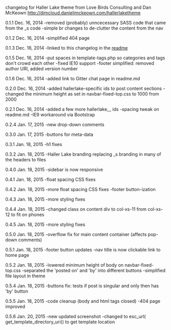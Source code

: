 changelog for Haller Lake theme from Love Birds Consulting and Dan McKeown
http://djmcloud.danieljmckeown.com/hallerlaketheme

0.1.1 Dec. 16, 2014
-removed (probably) unncecessary SASS code that came from the _s code
-simple br changes to de-clutter the content from the nav

0.1.2 Dec. 16, 2014
-simplified 404 page

0.1.3 Dec. 16, 2014
-linked to this changelog in the [readme](../readme.md)

0.1.5 Dec. 16, 2014
-put spaces in template-tags.php so categories and tags don't crowd each other
-fixed IE10 support
-footer simplified: removed author URI, added version number

0.1.6 Dec. 16, 2014
-added link to Gitter chat page in readme.md

0.2.0 Dec. 16, 2014
-added hallerlake-specific ids to post content sections
-changed the minimum height as set in navbar-fixed-top.css to 1000 from 2000

0.2.1 Dec. 16, 2014
-added a few more hallerlake__ ids
-spacing tweak on readme.md
-IE9 workaround via Bootstrap

0.2.4 Jan. 17, 2015
-new drop-down comments

0.3.0 Jan. 17, 2015
-buttons for meta-data

0.3.1 Jan. 18, 2015
-h1 fixes

0.3.2 Jan. 18, 2015
-Haller Lake branding replacing _s branding in many of the headers to files

0.4.0 Jan. 18, 2015
-sidebar is now responsive

0.4.1 Jan. 18, 2015
-float spacing CSS fixes

0.4.2 Jan. 18, 2015
-more float spacing CSS fixes
-footer button-ization

0.4.3 Jan. 18, 2015
-more styling fixes

0.4.4 Jan. 18, 2015
-changed class on content div to col-xs-11 from col-xs-12 to fit on phones

0.4.5 Jan. 18, 2015
-more styling fixes

0.5.0 Jan. 18, 2015
-overflow fix for main content container (affects pop-down comments)

0.5.1 Jan. 18, 2015
-footer button updates
-nav title is now clickable link to home page

0.5.2 Jan. 18, 2015
-lowered minimum height of body on navbar-fixed-top.css
-separated the 'posted on' and 'by' into different buttons
-simplified file layout in theme

0.5.4 Jan. 18, 2015
-buttons fix: tests if post is singular and only then has 'by' button

0.5.5 Jan. 18, 2015
-code cleanup (body and html tags closed)
-404 page improved

0.5.6 Jan. 20, 2015
-new updated screenshot
-changed to esc_url( get_template_directory_uri() to get template location
